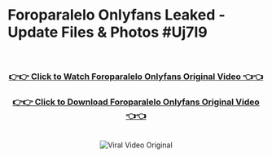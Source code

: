 # Foroparalelo Onlyfans Leaked - Update Files & Photos #Uj7I9


<br>
<div align="center">
<h3><a href="https://links2leaks.com/foroparalelo" rel="nofollow">👉👉 Click to Watch Foroparalelo Onlyfans Original Video 👈👈</a></h3>
<h3><a href="https://links2leaks.com/foroparalelo" rel="nofollow">👉👉 Click to Download Foroparalelo Onlyfans Original Video 👈👈</a></h3>
<br>
<a href="https://links2leaks.com/foroparalelo" rel="nofollow"><img src="https://i.ibb.co/Gkj2r4b/banner.png" alt="Viral Video Original" style="max-width: 100%; display: inline-block;" data-target="animated-image.originalImage"></a>
</div>